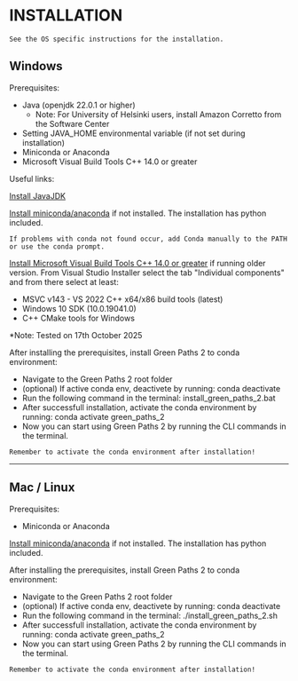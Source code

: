 # INSTALLATION

```{note}
See the OS specific instructions for the installation.
```

## Windows

Prerequisites:
- Java (openjdk 22.0.1 or higher)
    - Note: For University of Helsinki users, install Amazon Corretto from the Software Center 
- Setting JAVA_HOME environmental variable (if not set during installation)
- Miniconda or Anaconda
- Microsoft Visual Build Tools C++ 14.0 or greater

Useful links:

[Install JavaJDK](https://www.oracle.com/java/technologies/javase/jdk22-archive-downloads.html)

[Install miniconda/anaconda](https://docs.conda.io/en/latest/miniconda.html) if not installed.
The installation has python included.

```{hint}
If problems with conda not found occur, add Conda manually to the PATH or use the conda prompt.

```

[Install Microsoft Visual Build Tools C++ 14.0 or greater](https://visualstudio.microsoft.com/visual-cpp-build-tools/) if running older version. 
From Visual Studio Installer select the tab "Individual components" and from there select at least:
- MSVC v143 - VS 2022 C++ x64/x86 build tools (latest)
- Windows 10 SDK (10.0.19041.0) 
- C++ CMake tools for Windows

*Note: Tested on 17th October 2025


After installing the prerequisites, install Green Paths 2 to conda environment:
- Navigate to the Green Paths 2 root folder
- (optional) If active conda env, deactivete by running:
        conda deactivate
- Run the following command in the terminal:
        install_green_paths_2.bat
- After successfull installation, activate the conda environment by running:
        conda activate green_paths_2
- Now you can start using Green Paths 2 by running the CLI commands in the terminal.

```{hint}
Remember to activate the conda environment after installation!
```

<hr>

## Mac / Linux

Prerequisites:
- Miniconda or Anaconda

[Install miniconda/anaconda](https://docs.conda.io/en/latest/miniconda.html) if not installed.
The installation has python included.

After installing the prerequisites, install Green Paths 2 to conda environment:
- Navigate to the Green Paths 2 root folder
- (optional) If active conda env, deactivete by running:
        conda deactivate
- Run the following command in the terminal:
        ./install_green_paths_2.sh
- After successfull installation, activate the conda environment by running:
        conda activate green_paths_2
- Now you can start using Green Paths 2 by running the CLI commands in the terminal.

```{hint}
Remember to activate the conda environment after installation!
```

